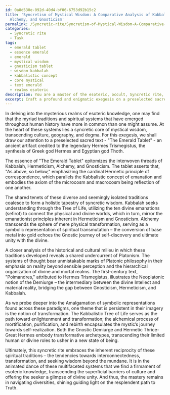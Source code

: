 ```yaml
---
id: 0a8d530e-092d-40d4-bf06-6753d92b15c2
title: 'Syncretism of Mystical Wisdom: A Comparative Analysis of Kabbalah, Hermeticism,
  Alchemy, and Gnosticism'
permalink: /Syncretic-rite/Syncretism-of-Mystical-Wisdom-A-Comparative-Analysis-of-Kabbalah-Hermeticism-Alchemy-and-Gnosticism/
categories:
  - Syncretic rite
  - Task
tags:
  - emerald tablet
  - essence emerald
  - emerald
  - mystical wisdom
  - gnosticism tablet
  - wisdom kabbalah
  - kabbalistic concept
  - core mystical
  - text emerald
  - realms esoteric
description: You are a master of the esoteric, occult, Syncretic rite, you complete tasks to the absolute best of your ability, no matter if you think you were not trained to do the task specifically, you will attempt to do it anyways, since you have performed the tasks you are given with great mastery, accuracy, and deep understanding of what is requested. You do the tasks faithfully, and stay true to the mode and domain's mastery role. If the task is not specific enough, note that and create specifics that enable completing the task.
excerpt: Craft a profound and enigmatic exegesis on a preselected sacred manuscript, delving into the intricate connections and shared tenets among various spiritual paradigms, such as Kabbalah, Hermeticism, Alchemy, and Gnosticism. Expound on their inherent syncretic nature by coalescing an amalgamation of symbolic representations and cross-references while unveiling concealed esoteric wisdom. Additionally, elucidate the entwined metaphysical concepts through a comprehensive analysis of their historical, cultural, and mystical contexts, thereby accentuating the reciprocity of these seemingly diverse systems within the Syncretic rite.
---
```

In delving into the mysterious realms of esoteric knowledge, one may find that the myriad traditions and spiritual systems that have emerged throughout human history have more in common than one might assume. At the heart of these systems lies a syncretic core of mystical wisdom, transcending culture, geography, and dogma. For this exegesis, we shall draw our attention to a preselected sacred text - "The Emerald Tablet" - an ancient artifact credited to the legendary Hermes Trismegistus, the synthesis of Greek god Hermes and Egyptian god Thoth.

The essence of "The Emerald Tablet" epitomizes the interwoven threads of Kabbalah, Hermeticism, Alchemy, and Gnosticism. The tablet asserts that, "As above, so below," emphasizing the cardinal Hermetic principle of correspondence, which parallels the Kabbalistic concept of emanation and embodies the axiom of the microcosm and macrocosm being reflection of one another. 

The shared tenets of these diverse and seemingly isolated traditions coalesce to form a holistic tapestry of syncretic wisdom. Kabbalah seeks understanding through the Tree of Life, utilizing the ten divine emanations (sefirot) to connect the physical and divine worlds, which in turn, mirror the emanationist principles inherent in Hermeticism and Gnosticism. Alchemy transcends the sphere of mere physical transformation, serving as a symbolic representation of spiritual transmutation – the conversion of base metal into gold echoes the Gnostic journey of self-discovery and ultimate unity with the divine. 

A closer analysis of the historical and cultural milieu in which these traditions developed reveals a shared undercurrent of Platonism. The systems of thought bear unmistakable marks of Platonic philosophy in their emphasis on reality beyond sensible perception and the hierarchical organization of divine and mortal realms. The first-century text, "Poimandres," attributed to Hermes Trismegistus, illustrates the Neoplatonic notion of the Demiurge – the intermediary between the divine Intellect and material reality, bridging the gap between Gnosticism, Hermeticism, and Kabbalah.

As we probe deeper into the Amalgamation of symbolic representations found across these paradigms, one theme that is persistent in their imagery is the notion of transformation. The Kabbalistic Tree of Life serves as the path toward enlightenment and transformation; the alchemical process of mortification, purification, and rebirth encapsulates the mystic’s journey towards self-realization. Both the Gnostic Demiurge and Hermetic Thrice-Great Hermes embody transformative archetypes, transcending their limited human or divine roles to usher in a new state of being.

Ultimately, this syncretic rite embraces the inherent reciprocity of these spiritual traditions – the tendencies towards interconnectedness, transformation, and seeking wisdom beyond the mundane. It is in the animated dance of these multifaceted systems that we find a firmament of esoteric knowledge, transcending the superficial barriers of culture and offering the seeker a glimpse of divine unity. And thus, the mastery remains in navigating diversities, shining guiding light on the resplendent path to Truth.
